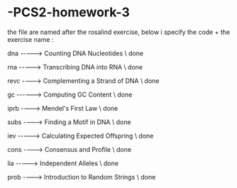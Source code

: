 # -PCS2-homework-3

the file are named after the rosalind exercise, below i specify the code + the exercise name :


dna -----> Counting DNA Nucleotides \\ done

rna -----> Transcribing DNA into RNA \\ done

revc ----> Complementing a Strand of DNA \\ done

gc ------> Computing GC Content \\ done

iprb ----> Mendel's First Law \\ done

subs ----> Finding a Motif in DNA \\ done

iev -----> Calculating Expected Offspring \\ done

cons ----> Consensus and Profile \\ done

lia -----> Independent Alleles \\ done

prob ----> Introduction to Random Strings \\ done
